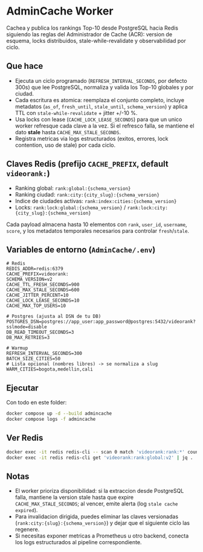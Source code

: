 # AdminCache Worker

Cachea y publica los rankings Top-10 desde PostgreSQL hacia Redis siguiendo las reglas del Administrador de Cache (ACR): version de esquema, locks distribuidos, stale-while-revalidate y observabilidad por ciclo.

## Que hace
- Ejecuta un ciclo programado (`REFRESH_INTERVAL_SECONDS`, por defecto 300s) que lee PostgreSQL, normaliza y valida los Top-10 globales y por ciudad.
- Cada escritura es atomica: reemplaza el conjunto completo, incluye metadatos (`as_of`, `fresh_until`, `stale_until`, `schema_version`) y aplica TTL con `stale-while-revalidate` + jitter +/-10 %.
- Usa locks con lease (`CACHE_LOCK_LEASE_SECONDS`) para que un unico worker refresque cada clave a la vez. Si el refresco falla, se mantiene el dato **stale** hasta `CACHE_MAX_STALE_SECONDS`.
- Registra metricas via logs estructurados (exitos, errores, lock contention, uso de stale) por cada ciclo.

## Claves Redis (prefijo `CACHE_PREFIX`, default `videorank:`)
- Ranking global: `rank:global:{schema_version}`
- Ranking ciudad: `rank:city:{city_slug}:{schema_version}`
- Indice de ciudades activas: `rank:index:cities:{schema_version}`
- Locks: `rank:lock:global:{schema_version}` / `rank:lock:city:{city_slug}:{schema_version}`

Cada payload almacena hasta 10 elementos con `rank`, `user_id`, `username`, `score`, y los metadatos temporales necesarios para controlar `fresh`/`stale`.

## Variables de entorno (`AdminCache/.env`)
```
# Redis
REDIS_ADDR=redis:6379
CACHE_PREFIX=videorank:
SCHEMA_VERSION=v2
CACHE_TTL_FRESH_SECONDS=900
CACHE_MAX_STALE_SECONDS=600
CACHE_JITTER_PERCENT=10
CACHE_LOCK_LEASE_SECONDS=10
CACHE_MAX_TOP_USERS=10

# Postgres (ajusta al DSN de tu DB)
POSTGRES_DSN=postgres://app_user:app_password@postgres:5432/videorank?sslmode=disable
DB_READ_TIMEOUT_SECONDS=3
DB_MAX_RETRIES=3

# Warmup
REFRESH_INTERVAL_SECONDS=300
BATCH_SIZE_CITIES=50
# Lista opcional (nombres libres) -> se normaliza a slug
WARM_CITIES=bogota,medellin,cali
```

## Ejecutar
Con todo en este folder:
```bash
docker compose up -d --build admincache
docker compose logs -f admincache
```

## Ver Redis
```bash
docker exec -it redis redis-cli -- scan 0 match 'videorank:rank:*' count 100
docker exec -it redis redis-cli get 'videorank:rank:global:v2' | jq .
```

## Notas
- El worker prioriza disponibilidad: si la extraccion desde PostgreSQL falla, mantiene la version stale hasta que expire `CACHE_MAX_STALE_SECONDS`; al vencer, emite alerta (log `stale cache expired`).
- Para invalidacion dirigida, puedes eliminar las claves versionadas (`rank:city:{slug}:{schema_version}`) y dejar que el siguiente ciclo las regenere.
- Si necesitas exponer metricas a Prometheus u otro backend, conecta los logs estructurados al pipeline correspondiente.
